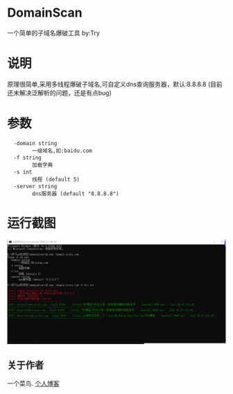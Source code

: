 # DomainScan
一个简单的子域名爆破工具
by:Try
# 说明
原理很简单,采用多线程爆破子域名,可自定义dns查询服务器，默认:8.8.8.8
(目前还未解决泛解析的问题，还是有点bug)
# 参数
```
  -domain string
        一级域名,如:baidu.com
  -f string
        加载字典
  -s int
        线程 (default 5)
  -server string
        dns服务器 (default "8.8.8.8")
```
# 运行截图
![运行截图](https://github.com/TRYblog/DomainScan/blob/main/%E8%BF%90%E8%A1%8C.PNG)
## 关于作者
一个菜鸟.
[个人博客](https://www.nctry.com)
